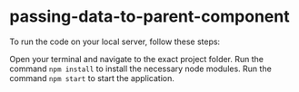 # passing-data-to-parent-component
To run the code on your local server, follow these steps:

Open your terminal and navigate to the exact project folder.
Run the command `npm install` to install the necessary node modules.
Run the command `npm start` to start the application.
